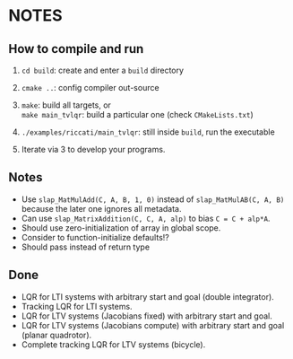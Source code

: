 # NOTES

## How to compile and run

1. `cd build`: create and enter a `build` directory  

2. `cmake ..`: config compiler out-source  

3. `make`: build all targets, or  
`make main_tvlqr`: build a particular one (check `CMakeLists.txt`)

4. `./examples/riccati/main_tvlqr`: still inside `build`, run the executable

5. Iterate via 3 to develop your programs.

## Notes

- Use `slap_MatMulAdd(C, A, B, 1, 0)` instead of `slap_MatMulAB(C, A, B)` because
the later one ignores all metadata.  
- Can use `slap_MatrixAddition(C, C, A, alp)` to bias `C = C + alp*A`.  
- Should use zero-initialization of array in global scope.  
- Consider to function-initialize defaults!?  
- Should pass instead of return type

## Done

- LQR for LTI systems with arbitrary start and goal (double integrator).  
- Tracking LQR for LTI systems.  
- LQR for LTV systems (Jacobians fixed) with arbitrary start and goal.  
- LQR for LTV systems (Jacobians compute) with arbitrary start and goal (planar
quadrotor).  
- Complete tracking LQR for LTV systems (bicycle).
